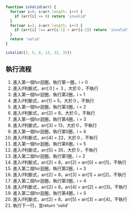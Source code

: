 ``` js
function isValid(arr) {
  for(var i=0; i<arr.length; i++) {
    if (arr[i] <= 0) return 'invalid'
  }
  for(var i=2; i<arr.length; i++) {
    if (arr[i] !== arr[i-1] + arr[i-2]) return 'invalid'
  }
  return 'valid'
}

isValid([3, 5, 8, 13, 22, 35])
```

## 執行流程
1. 進入第一個for迴圈，執行第一圈，i = 0
2. 進入if判斷式，arr[０] = ３，大於０，不執行
3. 進入第一個for迴圈，執行第2圈，i = 1
4. 進入if判斷式，arr[1] = 5，大於０，不執行
5. 進入第一個for迴圈，執行第3圈，i = 2
6. 進入if判斷式，arr[2] = 8，大於０，不執行
7. 進入第一個for迴圈，執行第4圈，i = 3
8. 進入if判斷式，arr[3] = 13，大於０，不執行
9. 進入第一個for迴圈，執行第5圈，i = 4
10. 進入if判斷式，arr[4] = 22，大於０，不執行
11. 進入第一個for迴圈，執行第6圈，i = 5
12. 進入if判斷式，arr[5] = 35，大於０，不執行
13. 進入第二個for迴圈，執行第1圈，i = 2
14. 進入if判斷式，arr[2] = 8，arr[2] = arr[0] + arr[1]，不執行
15. 進入第二個for迴圈，執行第2圈，i = 3
16. 進入if判斷式，arr[2] = 8，arr[3] = arr[1] + arr[2]，不執行
17. 進入第二個for迴圈，執行第3圈，i = 4
18. 進入if判斷式，arr[2] = 8，arr[4] = arr[2] + arr[3]，不執行
19. 進入第二個for迴圈，執行第4圈，i = 5
20. 進入if判斷式，arr[2] = 8，arr[5] = arr[3] + arr[4]，不執行
21. 執行下一行，並return 'valid'